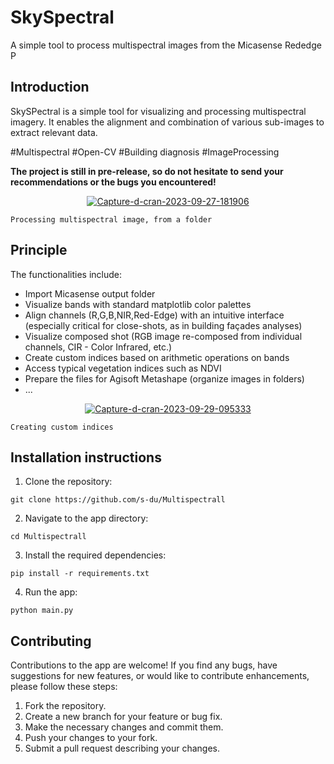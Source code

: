 # SkySpectral
A simple tool to process multispectral images from the Micasense Rededge P

## Introduction
SkySPectral is a simple tool for visualizing and processing multispectral imagery. It enables the alignment and combination of various sub-images to extract relevant data.

\#Multispectral \#Open-CV \#Building diagnosis \#ImageProcessing 

**The project is still in pre-release, so do not hesitate to send your recommendations or the bugs you encountered!**

<p align="center">
    <a href="https://ibb.co/pQkkp0W"><img src="https://i.ibb.co/3vPPHrf/Capture-d-cran-2023-09-27-181906.png" alt="Capture-d-cran-2023-09-27-181906" border="0"></a>
    
    Processing multispectral image, from a folder
</p>


## Principle
The functionalities include:
- Import Micasense output folder
- Visualize bands with standard matplotlib color palettes
- Align channels (R,G,B,NIR,Red-Edge) with an intuitive interface (especially critical for close-shots, as in building façades analyses)
- Visualize composed shot (RGB image re-composed from individual channels, CIR - Color Infrared, etc.)
- Create custom indices based on arithmetic operations on bands
- Access typical vegetation indices such as NDVI
- Prepare the files for Agisoft Metashape (organize images in folders)
- ...

<p align="center">
    <a href="https://ibb.co/Dg8Rm1g"><img src="https://i.ibb.co/h1Zmrg1/Capture-d-cran-2023-09-29-095333.png" alt="Capture-d-cran-2023-09-29-095333" border="0"></a>
    
    Creating custom indices
</p>



## Installation instructions

1. Clone the repository:
```
git clone https://github.com/s-du/Multispectrall
```

2. Navigate to the app directory:
```
cd Multispectrall
```

3. Install the required dependencies:
```
pip install -r requirements.txt
```

4. Run the app:
```
python main.py
```

## Contributing

Contributions to the app are welcome! If you find any bugs, have suggestions for new features, or would like to contribute enhancements, please follow these steps:

1. Fork the repository.
2. Create a new branch for your feature or bug fix.
3. Make the necessary changes and commit them.
4. Push your changes to your fork.
5. Submit a pull request describing your changes.
